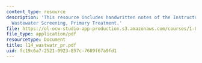 ```yaml
---
content_type: resource
description: 'This resource includes handwritten notes of the Instructor on the topic:
  Wastewater Screening, Primary Treatment.'
file: https://ol-ocw-studio-app-production.s3.amazonaws.com/courses/1-85-water-and-wastewater-treatment-engineering-spring-2006/fc19c6a725210923857c7689f67a9fd1_l14_wastwatr_pr.pdf
file_type: application/pdf
resourcetype: Document
title: l14_wastwatr_pr.pdf
uid: fc19c6a7-2521-0923-857c-7689f67a9fd1
---
```

